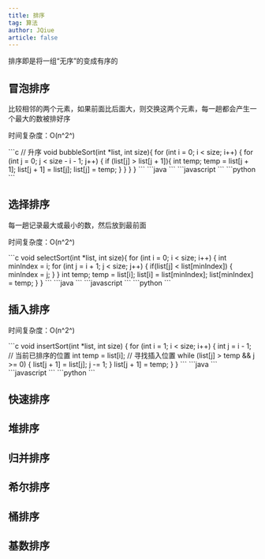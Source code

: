 ```yaml
---
title: 排序
tag: 算法
author: JQiue
article: false
---
```


排序即是将一组“无序”的变成有序的

## 冒泡排序

比较相邻的两个元素，如果前面比后面大，则交换这两个元素，每一趟都会产生一个最大的数被排好序

时间复杂度：O(n^2^)

<CodeGroup>

<CodeGroupItem title="C" active>
```c
// 升序
void bubbleSort(int *list, int size){
  for (int i = 0; i < size; i++)
  {
    for (int j = 0; j < size - i - 1; j++) {
      if (list[j] > list[j + 1]){
        int temp;
        temp = list[j + 1];
        list[j + 1] = list[j];
        list[j] = temp;
      }
    }
  }
}
```
</CodeGroupItem>

<CodeGroupItem title="java">
```java
```
</CodeGroupItem>

<CodeGroupItem title="javascript">
```javascript
```
</CodeGroupItem>

<CodeGroupItem title="python">
```python
```
</CodeGroupItem>

</CodeGroup>

## 选择排序

每一趟记录最大或最小的数，然后放到最前面

时间复杂度：O(n^2^)

<CodeGroup>

<CodeGroupItem title="C" active>
```c
void selectSort(int *list, int size){
  for (int i = 0; i < size; i++)
  {
    int minIndex = i;
    for (int j = i + 1; j < size; j++)
    {
      if(list[j] < list[minIndex]) {
        minIndex = j;
      }
    }
    int temp;
    temp = list[i];
    list[i] = list[minIndex];
    list[minIndex] = temp;
  }
}
```
</CodeGroupItem>

<CodeGroupItem title="java">
```java
```
</CodeGroupItem>

<CodeGroupItem title="javascript">
```javascript
```
</CodeGroupItem>

<CodeGroupItem title="python">
```python
```
</CodeGroupItem>

</CodeGroup>

## 插入排序

时间复杂度：O(n^2^)

<CodeGroup>

<CodeGroupItem title="C" active>
```c
void insertSort(int *list, int size) {
  for (int i = 1; i < size; i++)
  {
    int j = i - 1; // 当前已排序的位置
    int temp = list[i];
    // 寻找插入位置
    while (list[j] > temp && j >= 0)
    {
      list[j + 1] = list[j];
      j -= 1;
    }
    list[j + 1] = temp;
  }
}
```
</CodeGroupItem>

<CodeGroupItem title="java">
```java
```
</CodeGroupItem>

<CodeGroupItem title="javascript">
```javascript
```
</CodeGroupItem>

<CodeGroupItem title="python">
```python
```
</CodeGroupItem>

</CodeGroup>

## 快速排序

## 堆排序

## 归并排序

## 希尔排序

## 桶排序

## 基数排序

